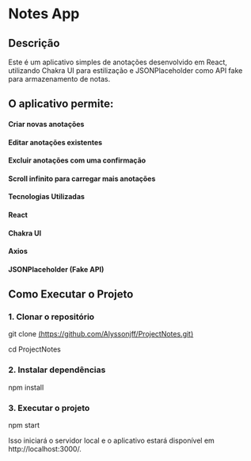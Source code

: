 # Notes App

## Descrição

Este é um aplicativo simples de anotações desenvolvido em React, utilizando Chakra UI para estilização e JSONPlaceholder como API fake para armazenamento de notas.

## O aplicativo permite:

#### Criar novas anotações

#### Editar anotações existentes

#### Excluir anotações com uma confirmação

#### Scroll infinito para carregar mais anotações

#### Tecnologias Utilizadas

#### React

#### Chakra UI

#### Axios

#### JSONPlaceholder (Fake API)

## Como Executar o Projeto

### 1. Clonar o repositório

git clone [(https://github.com/Alyssonjff/ProjectNotes.git)](https://github.com/Alyssonjff/ProjectNotes.git)

cd ProjectNotes

### 2. Instalar dependências

npm install

### 3. Executar o projeto

npm start

Isso iniciará o servidor local e o aplicativo estará disponível em http://localhost:3000/.
